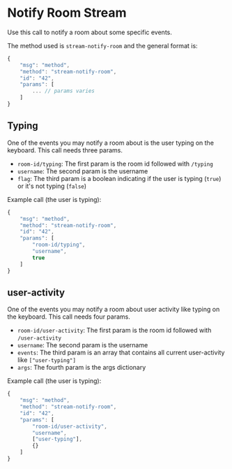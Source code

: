 # Notify Room Stream

Use this call to notify a room about some specific events.

The method used is `stream-notify-room` and the general format is:

```javascript
{
    "msg": "method",
    "method": "stream-notify-room",
    "id": "42",
    "params": [
        ... // params varies
    ]
}
```

## Typing

One of the events you may notify a room about is the user typing on the keyboard. This call needs three params.

* `room-id/typing`: The first param is the room id followed with `/typing`
* `username`: The second param is the username
* `flag`: The third param is a boolean indicating if the user is typing \(`true`\) or it's not typing \(`false`\)

Example call \(the user is typing\):

```javascript
{
    "msg": "method",
    "method": "stream-notify-room",
    "id": "42",
    "params": [
        "room-id/typing",
        "username",
        true
    ]
}
```
## user-activity

One of the events you may notify a room about user activity like typing on the keyboard. This call needs four params.

* `room-id/user-activity`: The first param is the room id followed with `/user-activity`
* `username`: The second param is the username
* `events`: The third param is an array that contains all current user-activity like `["user-typing"]`
* `args`: The fourth param is the args dictionary

Example call \(the user is typing\):

```javascript
{
    "msg": "method",
    "method": "stream-notify-room",
    "id": "42",
    "params": [
        "room-id/user-activity",
        "username",
        ["user-typing"],
        {}
    ]
}
```
